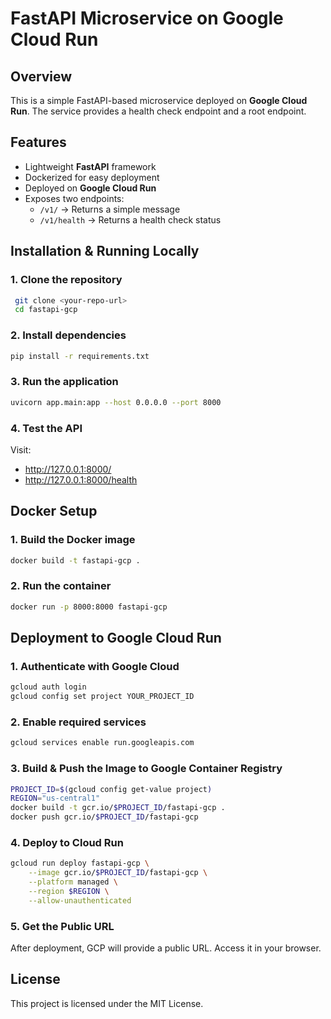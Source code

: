 # FastAPI Microservice on Google Cloud Run

## Overview
This is a simple FastAPI-based microservice deployed on **Google Cloud Run**. The service provides a health check endpoint and a root endpoint.

## Features
- Lightweight **FastAPI** framework
- Dockerized for easy deployment
- Deployed on **Google Cloud Run**
- Exposes two endpoints:
  - `/v1/` → Returns a simple message
  - `/v1/health` → Returns a health check status

## Installation & Running Locally

### **1. Clone the repository**
```bash
 git clone <your-repo-url>
 cd fastapi-gcp
```

### **2. Install dependencies**
```bash
pip install -r requirements.txt
```

### **3. Run the application**
```bash
uvicorn app.main:app --host 0.0.0.0 --port 8000
```

### **4. Test the API**
Visit:
- http://127.0.0.1:8000/
- http://127.0.0.1:8000/health

## Docker Setup

### **1. Build the Docker image**
```bash
docker build -t fastapi-gcp .
```

### **2. Run the container**
```bash
docker run -p 8000:8000 fastapi-gcp
```

## Deployment to Google Cloud Run

### **1. Authenticate with Google Cloud**
```bash
gcloud auth login
gcloud config set project YOUR_PROJECT_ID
```

### **2. Enable required services**
```bash
gcloud services enable run.googleapis.com
```

### **3. Build & Push the Image to Google Container Registry**
```bash
PROJECT_ID=$(gcloud config get-value project)
REGION="us-central1"
docker build -t gcr.io/$PROJECT_ID/fastapi-gcp .
docker push gcr.io/$PROJECT_ID/fastapi-gcp
```

### **4. Deploy to Cloud Run**
```bash
gcloud run deploy fastapi-gcp \
    --image gcr.io/$PROJECT_ID/fastapi-gcp \
    --platform managed \
    --region $REGION \
    --allow-unauthenticated
```

### **5. Get the Public URL**
After deployment, GCP will provide a public URL. Access it in your browser.

## License
This project is licensed under the MIT License.

